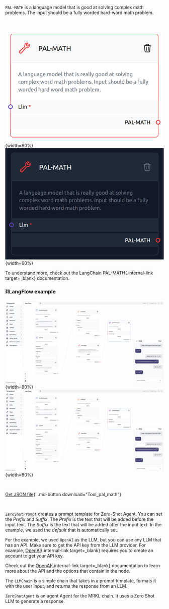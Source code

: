 `PAL-MATH` is a language model that is good at solving complex math problems. The input should be a fully worded hard-word math problem.

<br>

![Description](img/single_node/pal_math.png#only-light){width=60%}
![Description](img/single_node/pal_math2.png#only-dark){width=60%}

To understand more, check out the LangChain [PAL-MATH](https://python.langchain.com/en/latest/modules/chains/examples/pal.html?highlight=PAL-MATH){.internal-link target=_blank} documentation.
### ⛓️LangFlow example

![Description](img/tool-pal-math.png#only-dark){width=80%}
![Description](img/tool-pal-math.png#only-light){width=80%}

<br>

[Get JSON file](data/Tool_pal_math.json){: .md-button download="Tool_pal_math"} 

<br>

`ZeroShotPrompt` creates a prompt template for Zero-Shot Agent. You can set the *Prefix* and *Suffix*. The *Prefix* is the text that will be added before the input text. The *Suffix* is the text that will be added after the input text. In the example, we used the *default* that is automatically set.

For the example, we used `OpenAI` as the LLM, but you can use any LLM that has an API. Make sure to get the API key from the LLM provider. For example, [OpenAI](https://platform.openai.com/){.internal-link target=_blank} requires you to create an account to get your API key.

Check out the [OpenAI](https://platform.openai.com/docs/introduction/overview){.internal-link target=_blank} documentation to learn more about the API and the options that contain in the node.

The `LLMChain` is a simple chain that takes in a prompt template, formats it with the user input, and returns the response from an LLM.

`ZeroShotAgent` is an agent Agent for the MRKL chain. It uses a Zero Shot LLM to generate a response.